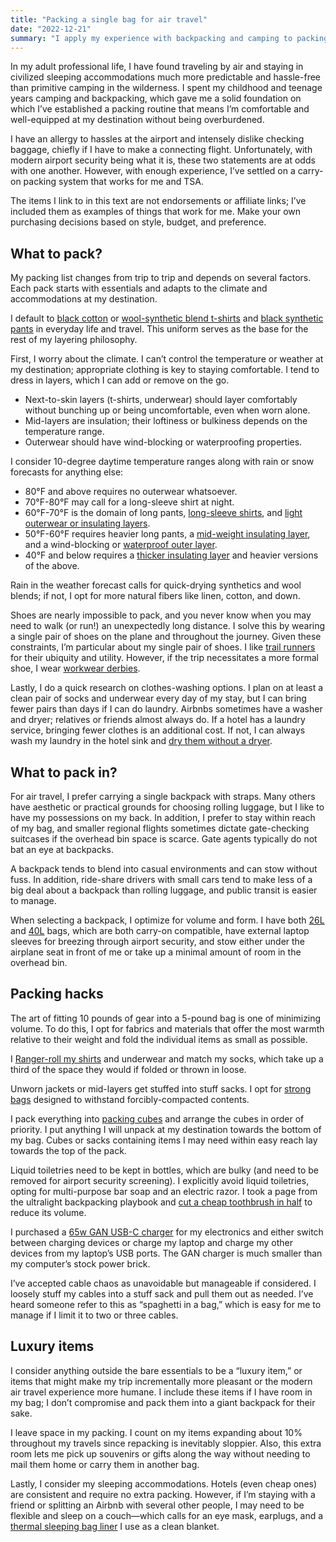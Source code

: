 ```yaml
---
title: "Packing a single bag for air travel" 
date: "2022-12-21"
summary: "I apply my experience with backpacking and camping to packing lightly and efficiently for air travel."
---
```


In my adult professional life, I have found traveling by air and staying in civilized sleeping accommodations much more predictable and hassle-free than primitive camping in the wilderness. I spent my childhood and teenage years camping and backpacking, which gave me a solid foundation on which I’ve established a packing routine that means I’m comfortable and well-equipped at my destination without being overburdened.

I have an allergy to hassles at the airport and intensely dislike checking baggage, chiefly if I have to make a connecting flight. Unfortunately, with modern airport security being what it is, these two statements are at odds with one another. However, with enough experience, I’ve settled on a carry-on packing system that works for me and TSA.

The items I link to in this text are not endorsements or affiliate links; I’ve included them as examples of things that work for me. Make your own purchasing decisions based on style, budget, and preference.

## What to pack?

My packing list changes from trip to trip and depends on several factors. Each pack starts with essentials and adapts to the climate and accommodations at my destination.

I default to [black cotton](https://www.houseofblanks.com/products/heavyweight-t-shirt) or [wool-synthetic blend t-shirts](https://woolandprince.com/products/black-crew-neck-t-shirt) and [black synthetic pants](https://outlier.nyc/products/strong-dungarees) in everyday life and travel. This uniform serves as the base for the rest of my layering philosophy.

First, I worry about the climate. I can’t control the temperature or weather at my destination; appropriate clothing is key to staying comfortable. I tend to dress in layers, which I can add or remove on the go. 

- Next-to-skin layers (t-shirts, underwear) should layer comfortably without bunching up or being uncomfortable, even when worn alone.
- Mid-layers are insulation; their loftiness or bulkiness depends on the temperature range.
- Outerwear should have wind-blocking or waterproofing properties.

I consider 10-degree daytime temperature ranges along with rain or snow forecasts for anything else:

- 80°F and above requires no outerwear whatsoever.
- 70°F-80°F may call for a long-sleeve shirt at night.
- 60°F-70°F is the domain of long pants, [long-sleeve shirts](https://archive-m2.outlier.nyc/shop/retail/s140-two-pocket.html), and [light outerwear or insulating layers](https://www.patagonia.com/product/mens-r1-regulator-fleece-pullover/40110.html?dwvar_40110_color=BLK).
- 50°F-60°F requires heavier long pants, a [mid-weight insulating layer](https://www.taigaworks.com/collections/fleece/products/polartec300-fleece-jacket?variant=35286996582565), and a wind-blocking or [waterproof outer layer](https://arcteryx.com/us/en/shop/mens/sawyer-hoody).
- 40°F and below requires a [thicker insulating layer](https://www.montbell.us/products/disp.php?cat_id=25148&p_id=1101407&gen_cd=1) and heavier versions of the above.

Rain in the weather forecast calls for quick-drying synthetics and wool blends; if not, I opt for more natural fibers like linen, cotton, and down.

Shoes are nearly impossible to pack, and you never know when you may need to walk  (or run!) an unexpectedly long distance. I solve this by wearing a single pair of shoes on the plane and throughout the journey. Given these constraints, I’m particular about my single pair of shoes. I like [trail runners](https://www.salomon.com/en-us/shop/product/xa-pro-3d-v8.html#color=66643) for their ubiquity and utility. However, if the trip necessitates a more formal shoe, I wear [workwear derbies](https://www.redwingshoes.com/heritage/mens/oxfords/Postman-Oxford-00101.html).

Lastly, I do a quick research on clothes-washing options. I plan on at least a clean pair of socks and underwear every day of my stay, but I can bring fewer pairs than days if I can do laundry. Airbnbs sometimes have a washer and dryer; relatives or friends almost always do. If a hotel has a laundry service, bringing fewer clothes is an additional cost. If not, I can always wash my laundry in the hotel sink and [dry them without a dryer](https://theradavist.com/traveling-tip-dry-kit-hotel-towel/).

## What to pack in?

For air travel, I prefer carrying a single backpack with straps. Many others have aesthetic or practical grounds for choosing rolling luggage, but I like to have my possessions on my back. In addition, I prefer to stay within reach of my bag, and smaller regional flights sometimes dictate gate-checking suitcases if the overhead bin space is scarce. Gate agents typically do not bat an eye at backpacks.

A backpack tends to blend into casual environments and can stow without fuss. In addition, ride-share drivers with small cars tend to make less of a big deal about a backpack than rolling luggage, and public transit is easier to manage.

When selecting a backpack, I optimize for volume and form. I have both [26L](https://www.goruck.com/products/gr1?variant=32978334744676) and [40L](https://www.osprey.com/us/en/product/farpoint-40-travel-pack-FARPONT40F22_550.html) bags, which are both carry-on compatible, have external laptop sleeves for breezing through airport security, and stow either under the airplane seat in front of me or take up a minimal amount of room in the overhead bin.

## Packing hacks

The art of fitting 10 pounds of gear into a 5-pound bag is one of minimizing volume. To do this, I opt for fabrics and materials that offer the most warmth relative to their weight and fold the individual items as small as possible.

I [Ranger-roll my shirts](https://www.instructables.com/How-to-Ranger-Roll-a-T-Shirt/) and underwear and match my socks, which take up a third of the space they would if folded or thrown in loose.

Unworn jackets or mid-layers get stuffed into stuff sacks. I opt for [strong bags](https://www.hyperlitemountaingear.com/products/drawstring-stuff-sacks) designed to withstand forcibly-compacted contents. 

I pack everything into [packing cubes](https://www.eaglecreek.com/products/pack-it-isolate-cube-set-xssm?variant=39788359843977) and arrange the cubes in order of priority. I put anything I will unpack at my destination towards the bottom of my bag. Cubes or sacks containing items I may need within easy reach lay towards the top of the pack.

Liquid toiletries need to be kept in bottles, which are bulky (and need to be removed for airport security screening). I explicitly avoid liquid toiletries, opting for multi-purpose bar soap and an electric razor. I took a page from the ultralight backpacking playbook and [cut a cheap toothbrush in half](https://omakas.es/cut-your-toothbrush-in-half/) to reduce its volume.

I purchased a [65w GAN USB-C charger](https://www.anker.com/products/a2663?variant=41093880250518) for my electronics and either switch between charging devices or charge my laptop and charge my other devices from my laptop’s USB ports. The GAN charger is much smaller than my computer’s stock power brick.

I’ve accepted cable chaos as unavoidable but manageable if considered. I loosely stuff my cables into a stuff sack and pull them out as needed. I’ve heard someone refer to this as “spaghetti in a bag,” which is easy for me to manage if I limit it to two or three cables.

## Luxury items

I consider anything outside the bare essentials to be a “luxury item,” or items that might make my trip incrementally more pleasant or the modern air travel experience more humane. I include these items if I have room in my bag; I don’t compromise and pack them into a giant backpack for their sake.

I leave space in my packing. I count on my items expanding about 10% throughout my travels since repacking is inevitably sloppier. Also, this extra room lets me pick up souvenirs or gifts along the way without needing to mail them home or carry them in another bag.

Lastly, I consider my sleeping accommodations. Hotels (even cheap ones) are consistent and require no extra packing. However, if I’m staying with a friend or splitting an Airbnb with several other people, I may need to be flexible and sleep on a couch—which calls for an eye mask, earplugs, and a [thermal sleeping bag liner](https://www.rei.com/product/797114/sea-to-summit-thermolite-reactor-extreme-sleeping-bag-liner) I use as a clean blanket.